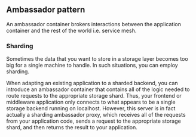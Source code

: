 ## Ambassador pattern

An ambassador container brokers interactions between the application container and the rest of the world i.e. service mesh.

### Sharding

Sometimes the data that you want to store in a storage layer becomes too big for a single machine to handle. In such situations, you can employ sharding.

When adapting an existing application to a sharded backend, you can introduce an ambassador container that contains all of the logic needed to route requests to the appropriate storage shard. Thus, your frontend or middleware application only connects to what appears to be a single storage backend running on localhost. However, this server is in fact actually a sharding ambassador proxy, which receives all of the requests from your application code, sends a request to the appropriate storage shard, and then returns the result to your application.
